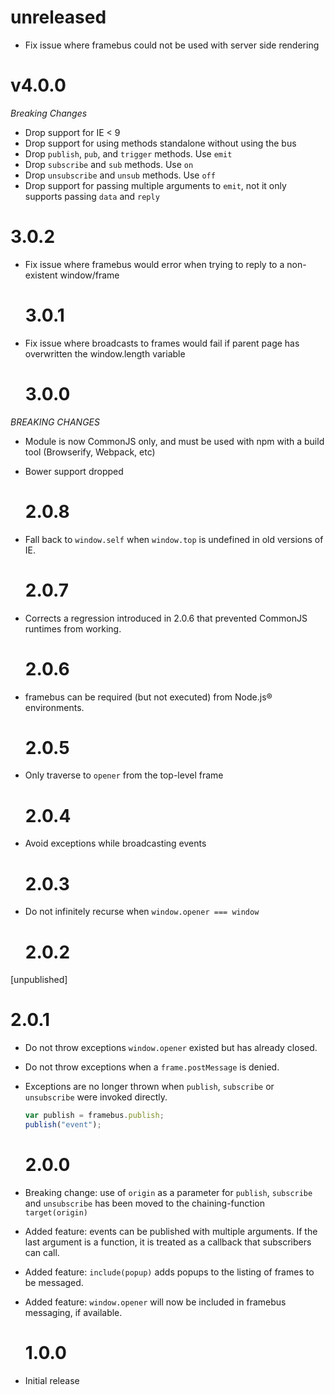 # unreleased
* Fix issue where framebus could not be used with server side rendering

# v4.0.0

_Breaking Changes_

- Drop support for IE < 9
- Drop support for using methods standalone without using the bus
- Drop `publish`, `pub`, and `trigger` methods. Use `emit`
- Drop `subscribe` and `sub` methods. Use `on`
- Drop `unsubscribe` and `unsub` methods. Use `off`
- Drop support for passing multiple arguments to `emit`, not it only supports passing `data` and `reply`

# 3.0.2

- Fix issue where framebus would error when trying to reply to a non-existent window/frame

  # 3.0.1

- Fix issue where broadcasts to frames would fail if parent page has overwritten the window.length variable

  # 3.0.0

_BREAKING CHANGES_

- Module is now CommonJS only, and must be used with npm with a build tool (Browserify, Webpack, etc)
- Bower support dropped

  # 2.0.8

- Fall back to `window.self` when `window.top` is undefined in old versions of IE.

  # 2.0.7

- Corrects a regression introduced in 2.0.6 that prevented CommonJS runtimes from working.

  # 2.0.6

- framebus can be required (but not executed) from Node.js® environments.

  # 2.0.5

- Only traverse to `opener` from the top-level frame

  # 2.0.4

- Avoid exceptions while broadcasting events

  # 2.0.3

- Do not infinitely recurse when `window.opener === window`

  # 2.0.2

[unpublished]

# 2.0.1

- Do not throw exceptions `window.opener` existed but has already closed.
- Do not throw exceptions when a `frame.postMessage` is denied.
- Exceptions are no longer thrown when `publish`, `subscribe` or `unsubscribe` were invoked directly.

  ```javascript
  var publish = framebus.publish;
  publish("event");
  ```

  # 2.0.0

- Breaking change: use of `origin` as a parameter for `publish`, `subscribe` and `unsubscribe` has been moved to the chaining-function `target(origin)`
- Added feature: events can be published with multiple arguments. If the last argument is a function, it is treated as a callback that subscribers can call.
- Added feature: `include(popup)` adds popups to the listing of frames to be messaged.
- Added feature: `window.opener` will now be included in framebus messaging, if available.

  # 1.0.0

- Initial release
